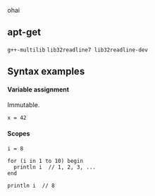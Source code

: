 ohai

## apt-get

`g++-multilib`
`lib32readline7 lib32readline-dev`

## Syntax examples

#### Variable assignment

Immutable.

```
x = 42
```

#### Scopes

```
i = 8

for (i in 1 to 10) begin
  println i  // 1, 2, 3, ...
end

println i  // 8
```

